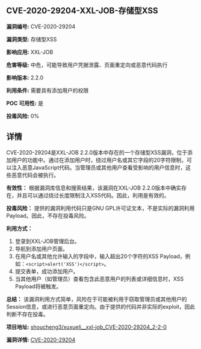 ## CVE-2020-29204-XXL-JOB-存储型XSS

**漏洞编号:** CVE-2020-29204

**漏洞类型:** 存储型XSS

**影响应用:** XXL-JOB

**危害等级:** 中危，可能导致用户凭据泄露、页面重定向或恶意代码执行

**影响版本:** 2.2.0

**利用条件:** 需要具有添加用户的权限

**POC 可用性:** 是

**投毒风险:** 0%

## 详情

CVE-2020-29204是XXL-JOB 2.2.0版本中存在的一个存储型XSS漏洞，位于添加用户的功能中。通过在添加用户时，绕过用户名或其它字段的20字符限制，可以注入恶意JavaScript代码。当管理员或其他用户查看受影响的用户信息时，这些恶意代码会被执行。

**有效性：** 根据漏洞库信息和搜索结果，该漏洞在XXL-JOB 2.2.0版本中确实存在，并且可以通过绕过长度限制注入XSS代码。因此，利用是有效的。

**投毒风险：** 提供的漏洞利用代码只是GNU GPL许可证文本，不是实际的漏洞利用Payload。因此，不存在投毒风险。

**利用方式：**
1.  登录到XXL-JOB管理后台。
2.  导航到添加用户页面。
3.  在用户名或其他允许输入的字段中，输入超出20个字符的XSS Payload，例如：`<script>alert('XSS')</script>`。
4.  提交表单，成功添加用户。
5.  当其他用户（如管理员）查看包含此恶意用户的列表或详细信息时，XSS Payload将被触发。

**总结：** 该漏洞利用方式简单，风险在于可能被利用于窃取管理员或其他用户的Session信息，或进行恶意页面重定向。由于提供的代码并非实际的exploit，因此判断不存在投毒。

**项目地址:** [shoucheng3/xuxueli__xxl-job_CVE-2020-29204_2-2-0](https://github.com/shoucheng3/xuxueli__xxl-job_CVE-2020-29204_2-2-0)

**漏洞详情:** [CVE-2020-29204](https://nvd.nist.gov/vuln/detail/CVE-2020-29204)
